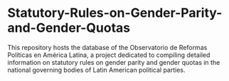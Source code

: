 # Statutory-Rules-on-Gender-Parity-and-Gender-Quotas
This repository hosts the database of the Observatorio de Reformas Políticas en América Latina, a project dedicated to compiling detailed information on statutory rules on gender parity and gender quotas in the national governing bodies of Latin American political parties.
